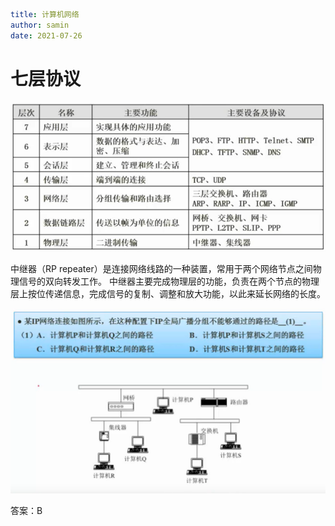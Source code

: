 ```yaml
title: 计算机网络 
author: samin
date: 2021-07-26
```

# 七层协议

![](./pic/七层协议.png)

中继器（RP repeater）是连接网络线路的一种装置，常用于两个网络节点之间物理信号的双向转发工作。 中继器主要完成物理层的功能，负责在两个节点的物理层上按位传递信息，完成信号的复制、调整和放大功能，以此来延长网络的长度。

![](./pic/计算机网络试题.png)

答案：B